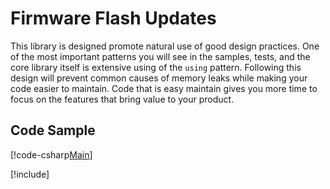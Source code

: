 # Firmware Flash Updates

This library is designed promote natural use of good design practices. One of the most
important patterns you will see in the samples, tests, and the core library itself is
extensive using of the ```using``` pattern. Following this design will prevent common
causes of memory leaks while making your code easier to maintain. Code that is easy
maintain gives you more time to focus on the features that bring value to your product.

## Code Sample
[!code-csharp[Main](Sample_02.cs)]

[!include[<Exceptions>](<exceptions.md>)]